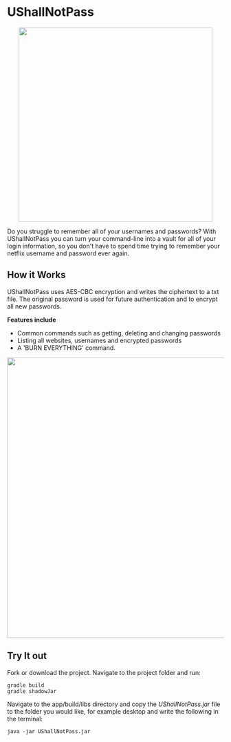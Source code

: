 # UShallNotPass

<p align="center">
    <img width="450px" src="https://media3.giphy.com/media/SlhWQJAX3rCBqgizHR/giphy.gif"/>
</p>


Do you struggle to remember all of your usernames and passwords?
With UShallNotPass you can turn your command-line into a vault for all of your login information, so you don't have to spend time trying to remember your netflix username and password ever again.

 
## How it Works
UShallNotPass uses AES-CBC encryption and writes the ciphertext to a txt file. The original password is used for future authentication and to encrypt all new passwords. 

**Features include**

* Common commands such as getting, deleting and changing passwords
* Listing all websites, usernames and encrypted passwords
* A 'BURN EVERYTHING' command. 

<p align="center">
    <img width="650px" src="https://www.linkpicture.com/q/USHALLNOTpassScreen_1.png"/>
</p>


## Try It out 

Fork or download the project. Navigate to the project folder and run:  

```
gradle build
gradle shadowJar 
```
Navigate to the app/build/libs directory and copy the *UShallNotPass.jar* file to the folder you would like, for example desktop and write the following in the terminal:

```
java -jar UShallNotPass.jar
``` 






